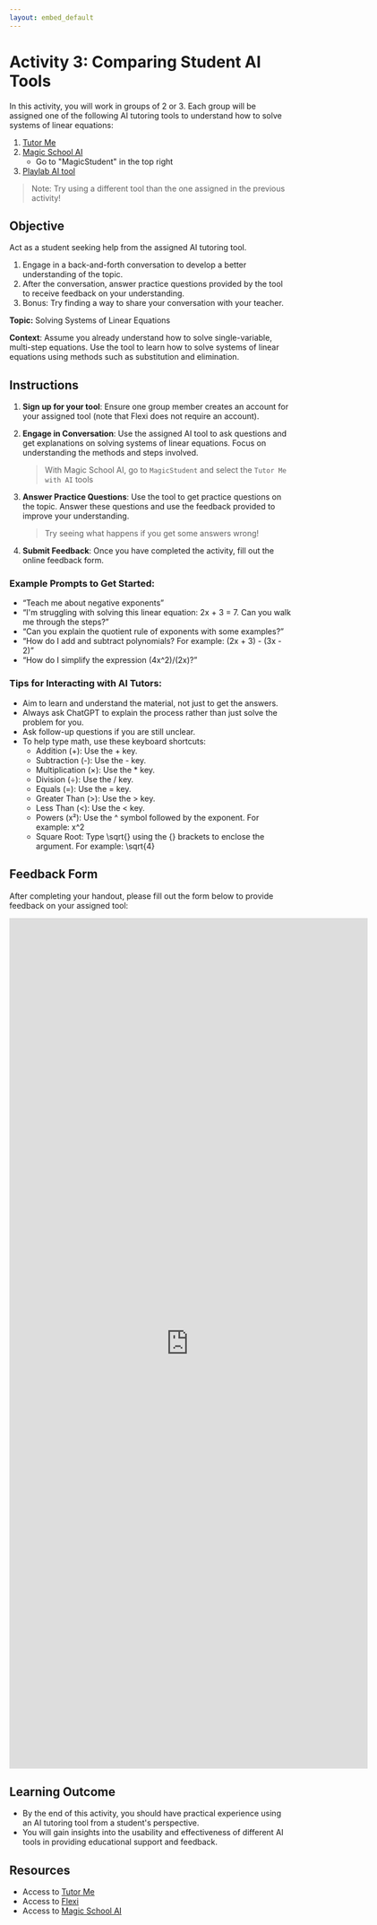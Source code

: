 ```yaml
---
layout: embed_default
---
```


# Activity 3: Comparing Student AI Tools

In this activity, you will work in groups of 2 or 3. Each group will be assigned one of the following AI tutoring tools to understand how to solve systems of linear equations:

1. [Tutor Me](https://chatgpt.com/g/g-hRCqiqVlM-tutor-me)
2. [Magic School AI](https://app.magicschool.ai/auth/signup)
    - Go to "MagicStudent" in the top right
3. [Playlab AI tool](https://www.playlab.ai/project/clrshs6ca0018q09p6y3jwrin)

> Note: Try using a different tool than the one assigned in the previous activity!

## Objective

Act as a student seeking help from the assigned AI tutoring tool. 

1. Engage in a back-and-forth conversation to develop a better understanding of the topic.
2. After the conversation, answer practice questions provided by the tool to receive feedback on your understanding.
3. Bonus: Try finding a way to share your conversation with your teacher.

**Topic:** Solving Systems of Linear Equations

**Context**: Assume you already understand how to solve single-variable, multi-step equations. Use the tool to learn how to solve systems of linear equations using methods such as substitution and elimination.

## Instructions

1. **Sign up for your tool**: Ensure one group member creates an account for your assigned tool (note that Flexi does not require an account).
2. **Engage in Conversation**: Use the assigned AI tool to ask questions and get explanations on solving systems of linear equations. Focus on understanding the methods and steps involved.

    > With Magic School AI, go to `MagicStudent` and select the `Tutor Me with AI` tools

3. **Answer Practice Questions**: Use the tool to get practice questions on the topic. Answer these questions and use the feedback provided to improve your understanding.

    > Try seeing what happens if you get some answers wrong!

4. **Submit Feedback**: Once you have completed the activity, fill out the online feedback form.

### Example Prompts to Get Started: 

- “Teach me about negative exponents” 
- “I'm struggling with solving this linear equation: 2x + 3 = 7. Can you walk me through the steps?” 
- “Can you explain the quotient rule of exponents with some examples?” 
- “How do I add and subtract polynomials? For example: (2x + 3) - (3x - 2)” 
- “How do I simplify the expression (4x^2)/(2x)?” 

### Tips for Interacting with AI Tutors: 

- Aim to learn and understand the material, not just to get the answers. 
- Always ask ChatGPT to explain the process rather than just solve the problem for you. 
- Ask follow-up questions if you are still unclear. 
- To help type math, use these keyboard shortcuts: 
    - Addition (+): Use the + key. 
    - Subtraction (-): Use the - key. 
    - Multiplication (×): Use the * key. 
    - Division (÷): Use the / key. 
    - Equals (=): Use the = key. 
    - Greater Than (>): Use the > key. 
    - Less Than (<): Use the < key. 
    - Powers (x²): Use the ^ symbol followed by the exponent. For example: x^2 
    - Square Root: Type \sqrt{} using the {} brackets to enclose the argument. For example: \sqrt{4} 

## Feedback Form

After completing your handout, please fill out the form below to provide feedback on your assigned tool:

<iframe src="https://docs.google.com/forms/d/e/1FAIpQLSdKcaofgbiBkmSJvA9SN4fTeDZXJX9Ga3sL40FEwoodsk6f0Q/viewform?embedded=true" width="640" height="1517" frameborder="0" marginheight="0" marginwidth="0">Loading…</iframe>

## Learning Outcome

* By the end of this activity, you should have practical experience using an AI tutoring tool from a student's perspective.
* You will gain insights into the usability and effectiveness of different AI tools in providing educational support and feedback.

## Resources

- Access to [Tutor Me](https://chatgpt.com/g/g-hRCqiqVlM-tutor-me)
- Access to [Flexi](https://www.ck12.org/flexi/)
- Access to [Magic School AI](https://app.magicschool.ai/auth/signup)